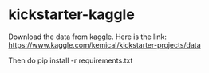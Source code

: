 # kickstarter-kaggle

Download the data from kaggle. Here is the link:
https://www.kaggle.com/kemical/kickstarter-projects/data

Then do
pip install -r requirements.txt
